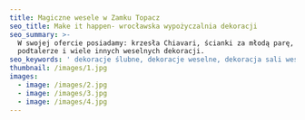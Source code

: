 ```yaml
---
title: Magiczne wesele w Zamku Topacz
seo_title: Make it happen- wrocławska wypożyczalnia dekoracji
seo_summary: >-
  W swojej ofercie posiadamy: krzesła Chiavari, ścianki za młodą parę,
  podtalerze i wiele innych weselnych dekoracji. 
seo_keywords: ' dekoracje ślubne, dekoracje weselne, dekoracja sali weselnej, ozdoby ślubne, dekoracje sal weselnych, wystrój sali weselnej, ścianka weselna, ścianka za młodymi, wypożyczalnia dekoracji, wypożyczalnia dekoracji Wrocław, chiavari'
thumbnail: /images/1.jpg
images:
  - image: /images/2.jpg
  - image: /images/3.jpg
  - image: /images/4.jpg
---
```



